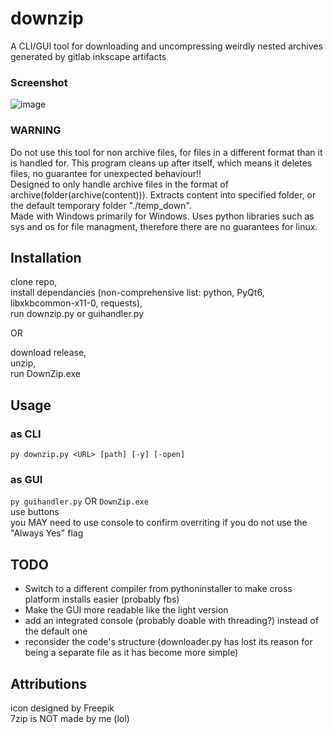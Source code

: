# downzip
A CLI/GUI tool for downloading and uncompressing weirdly nested archives generated by gitlab inkscape artifacts

### Screenshot
![image](https://github.com/user-attachments/assets/087dfb64-213d-4436-b655-132f45e66481)


### WARNING

Do not use this tool for non archive files, for files in a different format than it is handled for. This program cleans up after itself, which means it deletes files, no guarantee for unexpected behaviour!!  
Designed to only handle archive files in the format of archive(folder(archive(content))). Extracts content into specified folder, or the default temporary folder "./temp_down".  
Made with Windows primarily for Windows. Uses python libraries such as sys and os for file managment, therefore there are no guarantees for linux.

## Installation
clone repo,  
install dependancies (non-comprehensive list: python, PyQt6, libxkbcommon-x11-0, requests),  
run downzip.py or guihandler.py  
  
OR  
  
download release,  
unzip,  
run DownZip.exe  

## Usage
### as CLI
`py downzip.py <URL> [path] [-y] [-open]`
### as GUI
`py guihandler.py` OR `DownZip.exe`  
use buttons  
you MAY need to use console to confirm overriting if you do not use the "Always Yes" flag  

## TODO
- Switch to a different compiler from pythoninstaller to make cross platform installs easier (probably fbs)
- Make the GUI more readable like the light version
- add an integrated console (probably doable with threading?) instead of the default one
- reconsider the code's structure (downloader.py has lost its reason for being a separate file as it has become more simple)

## Attributions
icon designed by Freepik  
7zip is NOT made by me (lol)
